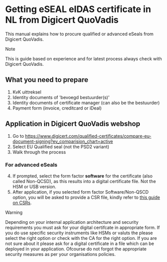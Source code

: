# Getting eSEAL eIDAS certificate in NL from Digicert QuoVadis

This manual explains how to procure qualified or advanced eSeals from Digicert QuoVadis.

> [!NOTE]
> This is guide based on experience and for latest process always check with Digicert QuoVadis.

## What you need to prepare

1. KvK uittreksel
2. Identity documents of 'bevoegd bestuurder(s)'
3. Identity documents of certificate manager (can also be the bestuurder)
4. Payment form (invoice, creditcard or iDeal)

## Application in Digicert QuoVadis webshop

1. Go to <https://www.digicert.com/qualified-certificates/compare-eu-document-signing?ev_comparision_chart=active>
2. Select EU Qualified seal (not the PSD2 variant)
3. Walk through the process

### For advanced eSeals

4. If prompted, select the form factor **software** for the certificate (also called Non-QCSD), as this results into a digital certificate file. Not the HSM or USB version.
5. After application, if you selected form factor Software/Non-QSCD option, you will be asked to provide a CSR file, kindly refer to [this guide on CSRs](../CSR.md).

> [!WARNING]
> Depending on your internal application architecture and security requirements you must ask for your digital certifcate in appropriate form. If you do use specific security instruments like HSMs or valuts the please select the right option or check with the CA for the right option. If you are not sure about it please ask for a digital certificate in a file which can be deployed in your application. Ofcourse do not forgot the appropriate security measures as per your organisations policies. 